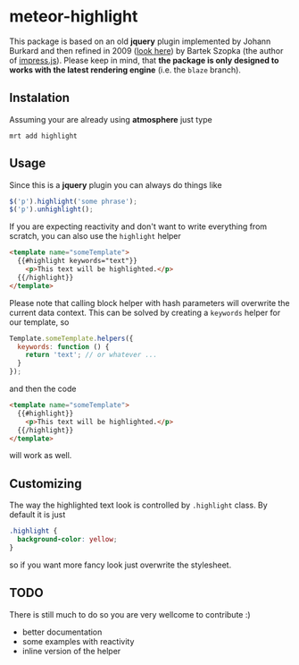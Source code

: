 meteor-highlight
================

This package is based on an old **jquery** plugin implemented by Johann Burkard
and then refined in 2009 ([look here](https://github.com/bartaz/sandbox.js/blob/master/jquery.highlight.js))
by Bartek Szopka (the author of [impress.js](https://github.com/bartaz/impress.js)).
Please keep in mind, that **the package is only designed to works with the latest rendering engine**
(i.e. the `blaze` branch).

## Instalation

Assuming your are already using **atmosphere** just type
```
mrt add highlight
```

## Usage

Since this is a **jquery** plugin you can always do things like
```javascript
$('p').highlight('some phrase');
$('p').unhighlight();
```
If you are expecting reactivity and don't want to write everything from scratch,
you can also use the `highlight` helper
```html
<template name="someTemplate">
  {{#highlight keywords="text"}}
    <p>This text will be highlighted.</p>
  {{/highlight}}
</template>
```
Please note that calling block helper with hash parameters will overwrite
the current data context. This can be solved by creating a `keywords`
helper for our template, so
```javascript
Template.someTemplate.helpers({
  keywords: function () {
    return 'text'; // or whatever ...
  }
});
```
and then the code
```html
<template name="someTemplate">
  {{#highlight}}
    <p>This text will be highlighted.</p>
  {{/highlight}}
</template>
```
will work as well.

## Customizing

The way the highlighted text look is controlled by `.highlight` class. By default it is just
```css
.highlight {
  background-color: yellow;
}
```
so if you want more fancy look just overwrite the stylesheet.

## TODO

There is still much to do so you are very wellcome to contribute :)

- better documentation
- some examples with reactivity
- inline version of the helper
